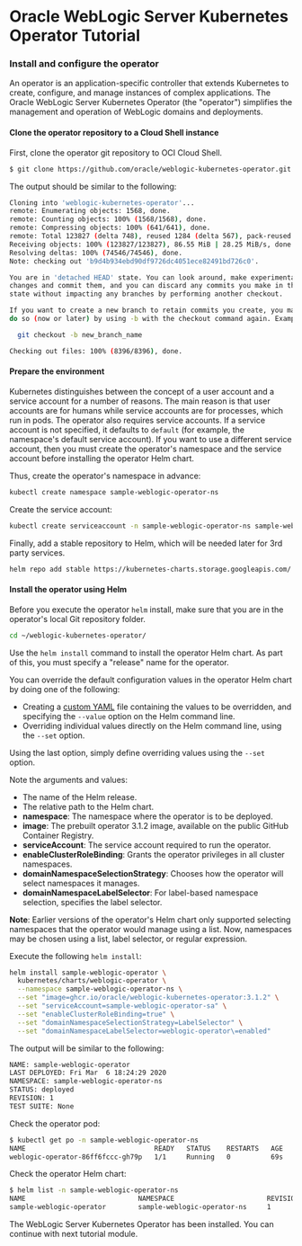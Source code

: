 # Oracle WebLogic Server Kubernetes Operator Tutorial #

### Install and configure the operator  ###

An operator is an application-specific controller that extends Kubernetes to create, configure, and manage instances of complex applications. The Oracle WebLogic Server Kubernetes Operator (the "operator") simplifies the management and operation of WebLogic domains and deployments.

#### Clone the operator repository to a Cloud Shell instance ####
First, clone the operator git repository to OCI Cloud Shell.
```bash
$ git clone https://github.com/oracle/weblogic-kubernetes-operator.git -b v2.5.0
```
The output should be similar to the following:
```bash
Cloning into 'weblogic-kubernetes-operator'...
remote: Enumerating objects: 1568, done.
remote: Counting objects: 100% (1568/1568), done.
remote: Compressing objects: 100% (641/641), done.
remote: Total 123827 (delta 748), reused 1284 (delta 567), pack-reused 122259
Receiving objects: 100% (123827/123827), 86.55 MiB | 28.25 MiB/s, done.
Resolving deltas: 100% (74546/74546), done.
Note: checking out 'b9d4b934ebd90df9726dc4051ece82491bd726c0'.

You are in 'detached HEAD' state. You can look around, make experimental
changes and commit them, and you can discard any commits you make in this
state without impacting any branches by performing another checkout.

If you want to create a new branch to retain commits you create, you may
do so (now or later) by using -b with the checkout command again. Example:

  git checkout -b new_branch_name

Checking out files: 100% (8396/8396), done.
```
#### Prepare the environment ####
Kubernetes distinguishes between the concept of a user account and a service account for a number of reasons. The main reason is that user accounts are for humans while service accounts are for processes, which run in pods. The operator also requires service accounts.  If a service account is not specified, it defaults to `default` (for example, the namespace's default service account). If you want to use a different service account, then you must create the operator's namespace and the service account before installing the operator Helm chart.

Thus, create the operator's namespace in advance:
```bash
kubectl create namespace sample-weblogic-operator-ns
```
Create the service account:
```bash
kubectl create serviceaccount -n sample-weblogic-operator-ns sample-weblogic-operator-sa
```
Finally, add a stable repository to Helm, which will be needed later for 3rd party services.
```bash
helm repo add stable https://kubernetes-charts.storage.googleapis.com/
```
#### Install the operator using Helm ####
Before you execute the operator `helm` install, make sure that you are in the operator's local Git repository folder.
```bash
cd ~/weblogic-kubernetes-operator/
```
Use the `helm install` command to install the operator Helm chart. As part of this, you must specify a "release" name for the operator.

You can override the default configuration values in the operator Helm chart by doing one of the following:

- Creating a [custom YAML](https://raw.githubusercontent.com/oracle/weblogic-kubernetes-operator/master/kubernetes/charts/weblogic-operator/values.yaml) file containing the values to be overridden, and specifying the `--value` option on the Helm command line.
- Overriding individual values directly on the Helm command line, using the `--set` option.

Using the last option, simply define overriding values using the `--set` option.

Note the arguments and values:

- The name of the Helm release.
- The relative path to the Helm chart.
- **namespace**: The namespace where the operator is to be deployed.
- **image**: The prebuilt operator 3.1.2 image, available on the public GitHub Container Registry.
- **serviceAccount**: The service account required to run the operator.
- **enableClusterRoleBinding**: Grants the operator privileges in all cluster namespaces.
- **domainNamespaceSelectionStrategy**: Chooses how the operator will select namespaces it manages.
- **domainNamespaceLabelSelector**: For label-based namespace selection, specifies the label selector.

**Note**: Earlier versions of the operator's Helm chart only supported selecting namespaces that the operator would manage using a list. Now, namespaces may be chosen using a list, label selector, or regular expression.

Execute the following `helm install`:
```bash
helm install sample-weblogic-operator \
  kubernetes/charts/weblogic-operator \
  --namespace sample-weblogic-operator-ns \
  --set "image=ghcr.io/oracle/weblogic-kubernetes-operator:3.1.2" \
  --set "serviceAccount=sample-weblogic-operator-sa" \
  --set "enableClusterRoleBinding=true" \
  --set "domainNamespaceSelectionStrategy=LabelSelector" \
  --set "domainNamespaceLabelSelector=weblogic-operator\=enabled"
```
The output will be similar to the following:
```bash
NAME: sample-weblogic-operator
LAST DEPLOYED: Fri Mar  6 18:24:29 2020
NAMESPACE: sample-weblogic-operator-ns
STATUS: deployed
REVISION: 1
TEST SUITE: None
```
Check the operator pod:
```bash
$ kubectl get po -n sample-weblogic-operator-ns
NAME                                READY   STATUS    RESTARTS   AGE
weblogic-operator-86ff6fccc-gh79p   1/1     Running   0          69s
```
Check the operator Helm chart:
```bash
$ helm list -n sample-weblogic-operator-ns
NAME                            NAMESPACE                       REVISION        UPDATED                                 STATUS          CHART                   APP VERSION
sample-weblogic-operator        sample-weblogic-operator-ns     1               2020-03-06 18:24:29.312983566 +0000 UTC deployed        weblogic-operator-2.5.0
```

The WebLogic Server Kubernetes Operator has been installed. You can continue with next tutorial module.
